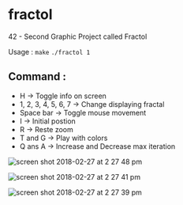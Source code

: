 # fractol
42 - Second Graphic Project called Fractol

Usage : `make`
`./fractol 1`

<h2>Command : </h2>
<ul>
<li>H -> Toggle info on screen</li>
<li>1, 2, 3, 4, 5, 6, 7 -> Change displaying fractal</li>
<li>Space bar -> Toggle mouse movement</li>
<li>I -> Initial postion</li>
<li>R -> Reste zoom</li>
<li>T and G -> Play with colors</li>
<li>Q ans A -> Increase and Decrease max iteration</li>
  </ul>

![screen shot 2018-02-27 at 2 27 48 pm](https://user-images.githubusercontent.com/27351943/36731732-e19e3650-1bcb-11e8-8b03-90d6df2e2da7.png)

![screen shot 2018-02-27 at 2 27 41 pm](https://user-images.githubusercontent.com/27351943/36731737-e70f213a-1bcb-11e8-9e7a-07ed2d0c0e52.png)

![screen shot 2018-02-27 at 2 27 39 pm](https://user-images.githubusercontent.com/27351943/36731746-ed277086-1bcb-11e8-85d4-3590e6aa259b.png)
